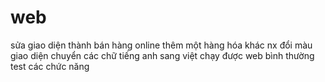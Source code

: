 # web
sửa giao diện thành bán hàng online thêm một hàng hóa khác nx 
đổi màu giao diện
chuyển các chữ tiếng anh sang việt 
chạy được web bình thường 
test các chức năng 
